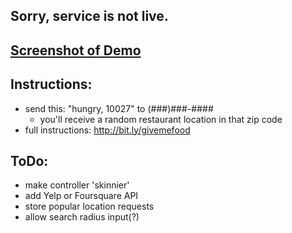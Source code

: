 ## Sorry, service is not live.

## [Screenshot of Demo](https://www.dropbox.com/s/w8g4tvwo4rngnmc/screenshot.jpg)

## Instructions:
  + send this: "hungry, 10027" to (###)###-####
    + you'll receive a random restaurant location in that zip code
  + full instructions: http://bit.ly/givemefood

## ToDo:
  + make controller 'skinnier'
  + add Yelp or Foursquare API
  + store popular location requests
  + allow search radius input(?)
